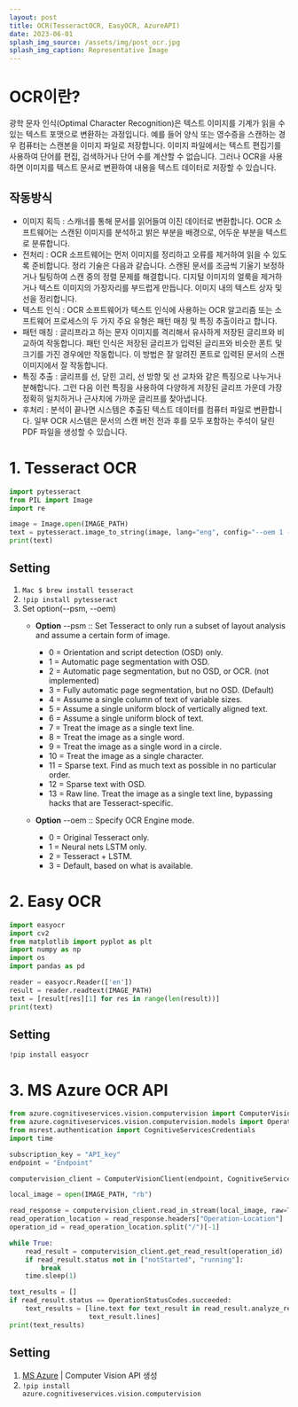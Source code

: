 ```yaml
---
layout: post
title: OCR(TesseractOCR, EasyOCR, AzureAPI)
date: 2023-06-01
splash_img_source: /assets/img/post_ocr.jpg
splash_img_caption: Representative Image
---
```

# OCR이란?
광학 문자 인식(Optimal Character Recognition)은 텍스트 이미지를 기계가 읽을 수 있는 텍스트 포맷으로 변환하는 과정입니다. 예를 들어 양식 또는 영수증을 스캔하는 경우 컴퓨터는 스캔본을 이미지 파일로 저장합니다. 이미지 파일에서는 텍스트 편집기를 사용하여 단어를 편집, 검색하거나 단어 수를 계산할 수 없습니다. 그러나 OCR을 사용하면 이미지를 텍스트 문서로 변환하여 내용을 텍스트 데이터로 저장할 수 있습니다.

## 작동방식
-  이미지 획득 : 스캐너를 통해 문서를 읽어들여 이진 데이터로 변환합니다. OCR 소프트웨어는 스캔된 이미지를 분석하고 밝은 부분을 배경으로, 어두운 부분을 텍스트로 분류합니다.
-  전처리 : OCR 소프트웨어는 먼저 이미지를 정리하고 오류를 제거하여 읽을 수 있도록 준비합니다. 정리 기술은 다음과 같습니다.
스캔된 문서를 조금씩 기울기 보정하거나 틸팅하여 스캔 중의 정렬 문제를 해결합니다.
디지털 이미지의 얼룩을 제거하거나 텍스트 이미지의 가장자리를 부드럽게 만듭니다.
이미지 내의 텍스트 상자 및 선을 정리합니다.
- 텍스트 인식 : OCR 소프트웨어가 텍스트 인식에 사용하는 OCR 알고리즘 또는 소프트웨어 프로세스의 두 가지 주요 유형은 패턴 매칭 및 특징 추출이라고 합니다.
- 패턴 매칭 : 글리프라고 하는 문자 이미지를 격리해서 유사하게 저장된 글리프와 비교하여 작동합니다. 패턴 인식은 저장된 글리프가 입력된 글리프와 비슷한 폰트 및 크기를 가진 경우에만 작동합니다. 이 방법은 잘 알려진 폰트로 입력된 문서의 스캔 이미지에서 잘 작동합니다.
- 특징 추출 : 글리프를 선, 닫힌 고리, 선 방향 및 선 교차와 같은 특징으로 나누거나 분해합니다. 그런 다음 이런 특징을 사용하여 다양하게 저장된 글리프 가운데 가장 정확히 일치하거나 근사치에 가까운 글리프를 찾아냅니다.
- 후처리 : 분석이 끝나면 시스템은 추출된 텍스트 데이터를 컴퓨터 파일로 변환합니다. 일부 OCR 시스템은 문서의 스캔 버전 전과 후를 모두 포함하는 주석이 달린 PDF 파일을 생성할 수 있습니다.


# 1. Tesseract OCR

```python
import pytesseract
from PIL import Image
import re

image = Image.open(IMAGE_PATH)
text = pytesseract.image_to_string(image, lang="eng", config="--oem 1 --psm 4")
print(text)
```

## Setting
1. <code>Mac $ brew install tesseract</code>
2. <code>!pip install pytesseract</code>
3. Set option(--psm, --oem)
   - <strong>Option</strong> --psm ::
   Set Tesseract to only run a subset of layout analysis and assume
   a certain form of image. 

     - 0 = Orientation and script detection (OSD) only.
     - 1 = Automatic page segmentation with OSD. 
     - 2 = Automatic page segmentation, but no OSD, or OCR. (not implemented)
     - 3 = Fully automatic page segmentation, but no OSD. (Default)
     - 4 = Assume a single column of text of variable sizes. 
     - 5 = Assume a single uniform block of vertically aligned text. 
     - 6 = Assume a single uniform block of text. 
     - 7 = Treat the image as a single text line. 
     - 8 = Treat the image as a single word. 
     - 9 = Treat the image as a single word in a circle. 
     - 10 = Treat the image as a single character. 
     - 11 = Sparse text. Find as much text as possible in no particular order. 
     - 12 = Sparse text with OSD. 
     - 13 = Raw line. Treat the image as a single text line,
          bypassing hacks that are Tesseract-specific.
   
   - <strong>Option</strong> --oem ::
   Specify OCR Engine mode. 

     - 0 = Original Tesseract only. 
     - 1 = Neural nets LSTM only. 
     - 2 = Tesseract + LSTM. 
     - 3 = Default, based on what is available.

# 2. Easy OCR

```python
import easyocr
import cv2
from matplotlib import pyplot as plt
import numpy as np
import os
import pandas as pd

reader = easyocr.Reader(['en'])      
result = reader.readtext(IMAGE_PATH)
text = [result[res][1] for res in range(len(result))]
print(text)
```

## Setting
<code>!pip install easyocr</code>

# 3. MS Azure OCR API

```python
from azure.cognitiveservices.vision.computervision import ComputerVisionClient
from azure.cognitiveservices.vision.computervision.models import OperationStatusCodes
from msrest.authentication import CognitiveServicesCredentials
import time

subscription_key = "API_key"
endpoint = "Endpoint"

computervision_client = ComputerVisionClient(endpoint, CognitiveServicesCredentials(subscription_key))

local_image = open(IMAGE_PATH, "rb")

read_response = computervision_client.read_in_stream(local_image, raw=True)
read_operation_location = read_response.headers["Operation-Location"]
operation_id = read_operation_location.split("/")[-1]

while True:
    read_result = computervision_client.get_read_result(operation_id)
    if read_result.status not in ["notStarted", "running"]:
        break
    time.sleep(1)

text_results = []
if read_result.status == OperationStatusCodes.succeeded:
    text_results = [line.text for text_result in read_result.analyze_result.read_results for line in
                    text_result.lines]
print(text_results)
```

## Setting
1. [MS Azure](https://portal.azure.com/#view/Microsoft_Azure_ProjectOxford/CognitiveServicesHub/~/ComputerVision)
| Computer Vision API 생성
2. <code>!pip install azure.cognitiveservices.vision.computervision</code>
